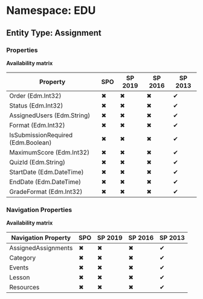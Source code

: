 # Namespace: EDU
## Entity Type: Assignment

### Properties

**Availability matrix**

Property | SPO | SP 2019 | SP 2016 | SP 2013
----------|-----|---------|---------|--------
Order (Edm.Int32) | ✖ | ✖ | ✖ | ✔
Status (Edm.Int32) | ✖ | ✖ | ✖ | ✔
AssignedUsers (Edm.String) | ✖ | ✖ | ✖ | ✔
Format (Edm.Int32) | ✖ | ✖ | ✖ | ✔
IsSubmissionRequired (Edm.Boolean) | ✖ | ✖ | ✖ | ✔
MaximumScore (Edm.Int32) | ✖ | ✖ | ✖ | ✔
QuizId (Edm.String) | ✖ | ✖ | ✖ | ✔
StartDate (Edm.DateTime) | ✖ | ✖ | ✖ | ✔
EndDate (Edm.DateTime) | ✖ | ✖ | ✖ | ✔
GradeFormat (Edm.Int32) | ✖ | ✖ | ✖ | ✔

### Navigation Properties

**Availability matrix**

Navigation Property | SPO | SP 2019 | SP 2016 | SP 2013
----------|-----|---------|---------|--------
AssignedAssignments | ✖ | ✖ | ✖ | ✔
Category | ✖ | ✖ | ✖ | ✔
Events | ✖ | ✖ | ✖ | ✔
Lesson | ✖ | ✖ | ✖ | ✔
Resources | ✖ | ✖ | ✖ | ✔

